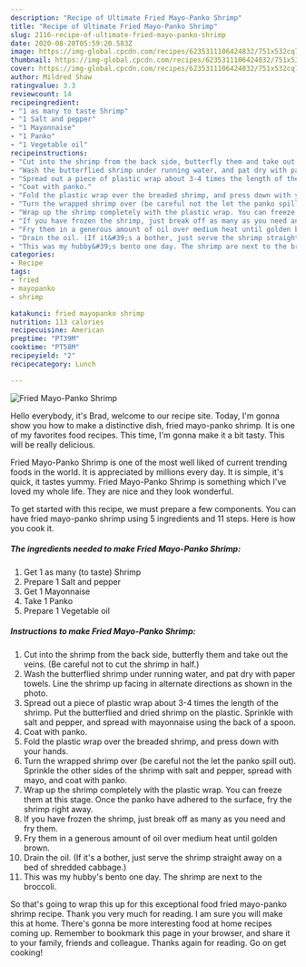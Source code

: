 ```yaml
---
description: "Recipe of Ultimate Fried Mayo-Panko Shrimp"
title: "Recipe of Ultimate Fried Mayo-Panko Shrimp"
slug: 2116-recipe-of-ultimate-fried-mayo-panko-shrimp
date: 2020-08-20T05:59:20.583Z
image: https://img-global.cpcdn.com/recipes/6235311106424832/751x532cq70/fried-mayo-panko-shrimp-recipe-main-photo.jpg
thumbnail: https://img-global.cpcdn.com/recipes/6235311106424832/751x532cq70/fried-mayo-panko-shrimp-recipe-main-photo.jpg
cover: https://img-global.cpcdn.com/recipes/6235311106424832/751x532cq70/fried-mayo-panko-shrimp-recipe-main-photo.jpg
author: Mildred Shaw
ratingvalue: 3.3
reviewcount: 14
recipeingredient:
- "1 as many to taste Shrimp"
- "1 Salt and pepper"
- "1 Mayonnaise"
- "1 Panko"
- "1 Vegetable oil"
recipeinstructions:
- "Cut into the shrimp from the back side, butterfly them and take out the veins. (Be careful not to cut the shrimp in half.)"
- "Wash the butterflied shrimp under running water, and pat dry with paper towels. Line the shrimp up facing in alternate directions as shown in the photo."
- "Spread out a piece of plastic wrap about 3-4 times the length of the shrimp. Put the butterflied and dried shrimp on the plastic. Sprinkle with salt and pepper, and spread with mayonnaise using the back of a spoon."
- "Coat with panko."
- "Fold the plastic wrap over the breaded shrimp, and press down with your hands."
- "Turn the wrapped shrimp over (be careful not the let the panko spill out). Sprinkle the other sides of the shrimp with salt and pepper, spread with mayo, and coat with panko."
- "Wrap up the shrimp completely with the plastic wrap. You can freeze them at this stage. Once the panko have adhered to the surface, fry the shrimp right away."
- "If you have frozen the shrimp, just break off as many as you need and fry them."
- "Fry them in a generous amount of oil over medium heat until golden brown."
- "Drain the oil. (If it&#39;s a bother, just serve the shrimp straight away on a bed of shredded cabbage.)"
- "This was my hubby&#39;s bento one day. The shrimp are next to the broccoli."
categories:
- Recipe
tags:
- fried
- mayopanko
- shrimp

katakunci: fried mayopanko shrimp 
nutrition: 113 calories
recipecuisine: American
preptime: "PT39M"
cooktime: "PT58M"
recipeyield: "2"
recipecategory: Lunch

---
```



![Fried Mayo-Panko Shrimp](https://img-global.cpcdn.com/recipes/6235311106424832/751x532cq70/fried-mayo-panko-shrimp-recipe-main-photo.jpg)

Hello everybody, it's Brad, welcome to our recipe site. Today, I'm gonna show you how to make a distinctive dish, fried mayo-panko shrimp. It is one of my favorites food recipes. This time, I'm gonna make it a bit tasty. This will be really delicious.

Fried Mayo-Panko Shrimp is one of the most well liked of current trending foods in the world. It is appreciated by millions every day. It is simple, it's quick, it tastes yummy. Fried Mayo-Panko Shrimp is something which I've loved my whole life. They are nice and they look wonderful.




To get started with this recipe, we must prepare a few components. You can have fried mayo-panko shrimp using 5 ingredients and 11 steps. Here is how you cook it.

<!--inarticleads1-->

##### The ingredients needed to make Fried Mayo-Panko Shrimp:

1. Get 1 as many (to taste) Shrimp
1. Prepare 1 Salt and pepper
1. Get 1 Mayonnaise
1. Take 1 Panko
1. Prepare 1 Vegetable oil




<!--inarticleads2-->

##### Instructions to make Fried Mayo-Panko Shrimp:

1. Cut into the shrimp from the back side, butterfly them and take out the veins. (Be careful not to cut the shrimp in half.)
1. Wash the butterflied shrimp under running water, and pat dry with paper towels. Line the shrimp up facing in alternate directions as shown in the photo.
1. Spread out a piece of plastic wrap about 3-4 times the length of the shrimp. Put the butterflied and dried shrimp on the plastic. Sprinkle with salt and pepper, and spread with mayonnaise using the back of a spoon.
1. Coat with panko.
1. Fold the plastic wrap over the breaded shrimp, and press down with your hands.
1. Turn the wrapped shrimp over (be careful not the let the panko spill out). Sprinkle the other sides of the shrimp with salt and pepper, spread with mayo, and coat with panko.
1. Wrap up the shrimp completely with the plastic wrap. You can freeze them at this stage. Once the panko have adhered to the surface, fry the shrimp right away.
1. If you have frozen the shrimp, just break off as many as you need and fry them.
1. Fry them in a generous amount of oil over medium heat until golden brown.
1. Drain the oil. (If it&#39;s a bother, just serve the shrimp straight away on a bed of shredded cabbage.)
1. This was my hubby&#39;s bento one day. The shrimp are next to the broccoli.




So that's going to wrap this up for this exceptional food fried mayo-panko shrimp recipe. Thank you very much for reading. I am sure you will make this at home. There's gonna be more interesting food at home recipes coming up. Remember to bookmark this page in your browser, and share it to your family, friends and colleague. Thanks again for reading. Go on get cooking!
